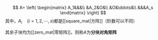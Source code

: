 $$
A=
\left(
\begin{matrix}
A_1&&&\\
&A_2&O&\\
&O&\ddots&\\
&&&A_s
\end{matrix}
\right)
$$
其中，$A_i\quad (i=1,2,\cdots,s)$都是[[square_mat|方阵]]（阶数可以不同）

其余子块均为[[zero_mat|零矩阵]]，则称$A$为**分块对角矩阵**